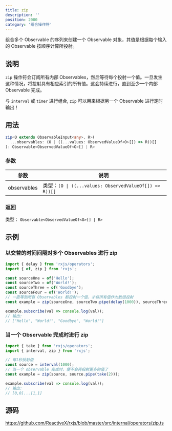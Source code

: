 ```yaml
---
title: zip
description: ''
position: 2000
category: '组合操作符'
---
```


<alert>

组合多个 Observable 的序列来创建一个 Observable 对象，其值是根据每个输入的 Observable 按顺序计算所投射。

</alert>

## 说明

`zip` 操作符会订阅所有内部 Observables，然后等待每个投射一个值。一旦发生这种情况，将投射具有相应索引的所有值。这会持续进行，直到至少一个内部 Observable 完成。

与 `interval` 或 `timer` 进行组合, `zip` 可以用来根据另一个 Observable 进行定时输出！

## 用法

```ts
zip<O extends ObservableInput<any>, R>(
  ...observables: (O | ((...values: ObservedValueOf<O>[]) => R))[]
): Observable<ObservedValueOf<O>[] | R>
```

### 参数

| 参数        | 说明                                                   |
| ----------- | ------------------------------------------------------ |
| observables | 类型：`(O \| ((...values: ObservedValueOf[]) => R))[]` |

### 返回

类型： `Observable<ObservedValueOf<O>[] | R>`

<adsbygoogle></adsbygoogle>

## 示例

### 以交替的时间间隔对多个 Observables 进行 zip

```ts
import { delay } from 'rxjs/operators';
import { of, zip } from 'rxjs';

const sourceOne = of('Hello');
const sourceTwo = of('World!');
const sourceThree = of('Goodbye');
const sourceFour = of('World!');
// 一直等到所有 Observables 都投射一个值，才将所有值作为数组投射
const example = zip(sourceOne, sourceTwo.pipe(delay(1000)), sourceThree.pipe(delay(2000)), sourceFour.pipe(delay(3000)));

example.subscribe(val => console.log(val));
// 输出:
// ["Hello", "World!", "Goodbye", "World!"]
```

### 当一个 Observable 完成时进行 zip

```ts
import { take } from 'rxjs/operators';
import { interval, zip } from 'rxjs';

// 每1秒投射值
const source = interval(1000);
// 当一个 observable 完成时，便不会再投射更多的值了
const example = zip(source, source.pipe(take(2)));

example.subscribe(val => console.log(val));
// 输出:
// [0,0]...[1,1]
```

## 源码

<https://github.com/ReactiveX/rxjs/blob/master/src/internal/operators/zip.ts>
